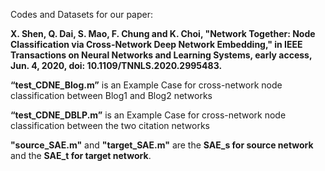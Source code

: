 
Codes and Datasets for our paper: 

**X. Shen, Q. Dai, S. Mao, F. Chung and K. Choi, "Network Together: Node Classification via Cross-Network Deep Network Embedding," in IEEE Transactions on Neural Networks and Learning Systems, early access, Jun. 4, 2020, doi: 10.1109/TNNLS.2020.2995483.**


**“test_CDNE_Blog.m”** is an Example Case for cross-network node classification between Blog1 and Blog2 networks 

**“test_CDNE_DBLP.m”** is an Example Case for cross-network node classification between the two citation networks

**"source_SAE.m"** and **"target_SAE.m"** are the **SAE_s for source network** and the **SAE_t for target network**.






